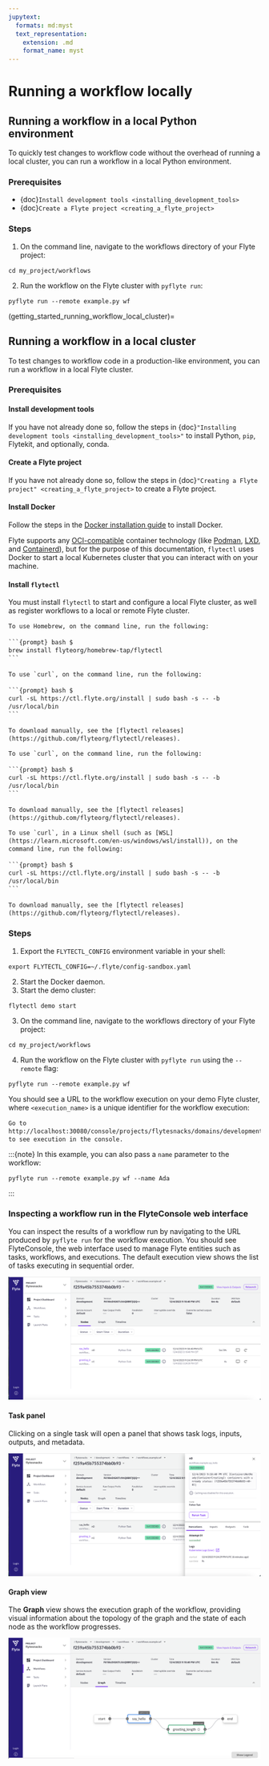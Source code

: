 ```yaml
---
jupytext:
  formats: md:myst
  text_representation:
    extension: .md
    format_name: myst
---
```


# Running a workflow locally

## Running a workflow in a local Python environment

To quickly test changes to workflow code without the overhead of running a local cluster, you can run a workflow in a local Python environment.

### Prerequisites

* {doc}`Install development tools <installing_development_tools>`
* {doc}`Create a Flyte project <creating_a_flyte_project>`

### Steps

1. On the command line, navigate to the workflows directory of your Flyte project:
```{prompt} bash $
cd my_project/workflows
```
2. Run the workflow on the Flyte cluster with `pyflyte run`:
```{prompt} bash $
pyflyte run --remote example.py wf
```

(getting_started_running_workflow_local_cluster)=

## Running a workflow in a local cluster

To test changes to workflow code in a production-like environment, you can run a workflow in a local Flyte cluster.

### Prerequisites

#### Install development tools

If you have not already done so, follow the steps in {doc}`"Installing development tools <installing_development_tools>"` to install Python, `pip`, Flytekit, and optionally, conda.

#### Create a Flyte project

If you have not already done so, follow the steps in {doc}`"Creating a Flyte project" <creating_a_flyte_project>` to create a Flyte project.

#### Install Docker

Follow the steps in the [Docker installation guide](https://docs.docker.com/get-docker/) to install Docker.

Flyte supports any [OCI-compatible](https://opencontainers.org/) container technology (like [Podman](https://podman.io/), [LXD](https://linuxcontainers.org/lxd/introduction/), and [Containerd](https://containerd.io/)), but for the purpose of this documentation, `flytectl` uses Docker to start a local Kubernetes cluster that you can interact with on your machine.

#### Install `flytectl`

You must install `flytectl` to start and configure a local Flyte cluster, as well as register workflows to a local or remote Flyte cluster.

````{tabbed} macOS
To use Homebrew, on the command line, run the following:

```{prompt} bash $
brew install flyteorg/homebrew-tap/flytectl
```

To use `curl`, on the command line, run the following:

```{prompt} bash $
curl -sL https://ctl.flyte.org/install | sudo bash -s -- -b /usr/local/bin
```

To download manually, see the [flytectl releases](https://github.com/flyteorg/flytectl/releases).
````

````{tabbed} Linux
To use `curl`, on the command line, run the following:

```{prompt} bash $
curl -sL https://ctl.flyte.org/install | sudo bash -s -- -b /usr/local/bin
```

To download manually, see the [flytectl releases](https://github.com/flyteorg/flytectl/releases).
````

````{tabbed} Windows
To use `curl`, in a Linux shell (such as [WSL](https://learn.microsoft.com/en-us/windows/wsl/install)), on the command line, run the following:

```{prompt} bash $
curl -sL https://ctl.flyte.org/install | sudo bash -s -- -b /usr/local/bin
```

To download manually, see the [flytectl releases](https://github.com/flyteorg/flytectl/releases).
````

### Steps

1. Export the `FLYTECTL_CONFIG` environment variable in your shell:

```{prompt} bash $
export FLYTECTL_CONFIG=~/.flyte/config-sandbox.yaml
```
2. Start the Docker daemon.
3. Start the demo cluster:

```{prompt} bash $
flytectl demo start
```
3. On the command line, navigate to the workflows directory of your Flyte project:
```{prompt} bash $
cd my_project/workflows
```
4. Run the workflow on the Flyte cluster with `pyflyte run` using the `--remote` flag:
```{prompt} bash $
pyflyte run --remote example.py wf
```

You should see a URL to the workflow execution on your demo Flyte cluster, where `<execution_name>` is a unique identifier for the workflow execution:

```{prompt} bash $
Go to http://localhost:30080/console/projects/flytesnacks/domains/development/executions/<execution_name> to see execution in the console.
```

:::{note}
In this example, you can also pass a `name` parameter to the workflow:

```{prompt} bash $
pyflyte run --remote example.py wf --name Ada
```
:::

### Inspecting a workflow run in the FlyteConsole web interface

You can inspect the results of a workflow run by navigating to the URL produced by `pyflyte run` for the workflow execution. You should see FlyteConsole, the web interface used to manage Flyte entities such as tasks, workflows, and executions. The default execution view shows the list of tasks executing in sequential order.

![Landing page of Flyte UI showing two successful tasks run for one workflow execution, along with Nodes, Graph, and Timeline view switcher links](https://raw.githubusercontent.com/flyteorg/static-resources/nikki-onboarding-docs-revamp/flytesnacks/getting_started/flyteconsole_default.png)

#### Task panel

Clicking on a single task will open a panel that shows task logs, inputs, outputs, and metadata.

![Single task panel showing task logs, rerun task button, and executions, inputs, outputs, and task metadata sections](https://raw.githubusercontent.com/flyteorg/static-resources/nikki-onboarding-docs-revamp/flytesnacks/getting_started/flyteconsole_task_panel.png)

#### Graph view

The **Graph** view shows the execution graph of the workflow, providing visual information about the topology of the graph and the state of each node as the workflow progresses.

![Graph view of single workflow execution showing directed acyclic graph of start node, say_hello_node, greeting_length node, and end node](https://raw.githubusercontent.com/flyteorg/static-resources/nikki-onboarding-docs-revamp/flytesnacks/getting_started/flyteconsole_graph_view.png)
